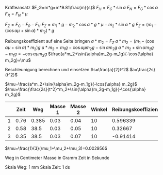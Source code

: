 Kräfteansatz
$F_G=m*g=m*9.81\frac{m}{s}$
$F_H=F_G*\sin{\alpha}$
$F_N=F_G*\cos{\alpha}$
$F_R=F_N*\mu$

$F_Z=F_G-F_R-F_H$
$F_Z=m_1*g-m_2*\cos{\alpha}*g*\mu-m_2*\sin{\alpha}*g$
$F_Z=\Big(m_1-(\cos{\alpha}\mu+\sin{\alpha})*m_2\Big)*g$

Reibungskoeffizient auf eine Seite bringen
$a*m_2=F_Z$
$a*m_2=\Big(m_1-(\cos{\alpha}\mu+\sin{\alpha})*m_2\Big)g$
$a*m_2=m_1g-\cos{\alpha}\mu m_2g-\sin{\alpha}m_2g$
$a*m_2+\sin{\alpha}m_2g-m_1g=-\cos{\alpha}\mu m_2g$
$\frac{a*m_2+\sin{\alpha}m_2g-m_1g}{-\cos{\alpha} m_2g}=\mu$

Beschleunigung berechnen und einsetzen
$s=\frac{a}{2}t^2$
$a=\frac{2s}{t^2}$

$\mu=\frac{a*m_2+\sin{\alpha}m_2g-m_1g}{-\cos{\alpha} m_2g}$
$\mu=\frac{\frac{2s}{t^2}*m_2+\sin{\alpha}m_2g-m_1g}{-\cos{\alpha} m_2g}$

|     | Zeit | Weg   | Masse 1 | Masse 2 | Winkel | Reibungskoeffizient |
| --- | ---- | ----- | ------- | ------- | ------ | ------------------- |
| 1   | 0.76 | 0.385 | 0.03    | 0.04    | 10     | 0.596339            |
| 2   | 0.58 | 38.5  | 0.03    | 0.05    | 10     | 0.32667             |
| 3   | 0.35 | 38.5  | 0.03    | 0.07    | 10     | -0.91414            |

$\mu=\frac{1}{3}(\mu_1+\mu_2+\mu_3)=0.002956$

Weg in Centimeter
Masse in Gramm
Zeit in Sekunde

Skala Weg: 1 mm
Skala Zeit: 1 ds